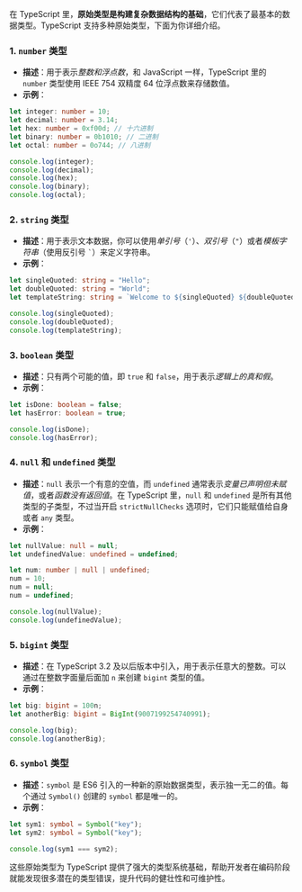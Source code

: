 在 TypeScript 里，**原始类型是构建复杂数据结构的基础**，它们代表了最基本的数据类型。TypeScript 支持多种原始类型，下面为你详细介绍。

### 1. `number` 类型

- **描述**：用于表示*整数和浮点数*，和 JavaScript 一样，TypeScript 里的 `number` 类型使用 IEEE 754 双精度 64 位浮点数来存储数值。
- **示例**：

```typescript
let integer: number = 10;
let decimal: number = 3.14;
let hex: number = 0xf00d; // 十六进制
let binary: number = 0b1010; // 二进制
let octal: number = 0o744; // 八进制

console.log(integer);
console.log(decimal);
console.log(hex);
console.log(binary);
console.log(octal);
```

### 2. `string` 类型

- **描述**：用于表示文本数据，你可以使用*单引号*（`'`）、*双引号*（`"`）或者*模板字符串*（使用反引号 `` ` ``）来定义字符串。
- **示例**：

```typescript
let singleQuoted: string = "Hello";
let doubleQuoted: string = "World";
let templateString: string = `Welcome to ${singleQuoted} ${doubleQuoted}`;

console.log(singleQuoted);
console.log(doubleQuoted);
console.log(templateString);
```

### 3. `boolean` 类型

- **描述**：只有两个可能的值，即 `true` 和 `false`，用于表示*逻辑上的真和假*。
- **示例**：

```typescript
let isDone: boolean = false;
let hasError: boolean = true;

console.log(isDone);
console.log(hasError);
```

### 4. `null` 和 `undefined` 类型

- **描述**：`null` 表示一个有意的空值，而 `undefined` 通常表示*变量已声明但未赋值*，或者*函数没有返回值*。在 TypeScript 里，`null` 和 `undefined` 是所有其他类型的子类型，不过当开启 `strictNullChecks` 选项时，它们只能赋值给自身或者 `any` 类型。
- **示例**：

```typescript
let nullValue: null = null;
let undefinedValue: undefined = undefined;

let num: number | null | undefined;
num = 10;
num = null;
num = undefined;

console.log(nullValue);
console.log(undefinedValue);
```

### 5. `bigint` 类型

- **描述**：在 TypeScript 3.2 及以后版本中引入，用于表示任意大的整数。可以通过在整数字面量后面加 `n` 来创建 `bigint` 类型的值。
- **示例**：

```typescript
let big: bigint = 100n;
let anotherBig: bigint = BigInt(9007199254740991);

console.log(big);
console.log(anotherBig);
```

### 6. `symbol` 类型

- **描述**：`symbol` 是 ES6 引入的一种新的原始数据类型，表示独一无二的值。每个通过 `Symbol()` 创建的 `symbol` 都是唯一的。
- **示例**：

```typescript
let sym1: symbol = Symbol("key");
let sym2: symbol = Symbol("key");

console.log(sym1 === sym2);
```

这些原始类型为 TypeScript 提供了强大的类型系统基础，帮助开发者在编码阶段就能发现很多潜在的类型错误，提升代码的健壮性和可维护性。

